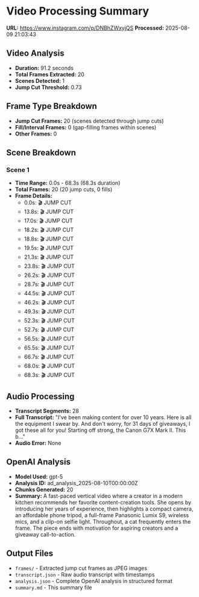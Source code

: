 # Video Processing Summary

**URL:** https://www.instagram.com/p/DNBhZWxyjQS
**Processed:** 2025-08-09 21:03:43

## Video Analysis
- **Duration:** 91.2 seconds
- **Total Frames Extracted:** 20
- **Scenes Detected:** 1
- **Jump Cut Threshold:** 0.73

## Frame Type Breakdown
- **Jump Cut Frames:** 20 (scenes detected through jump cuts)
- **Fill/Interval Frames:** 0 (gap-filling frames within scenes)
- **Other Frames:** 0

## Scene Breakdown

### Scene 1
- **Time Range:** 0.0s - 68.3s (68.3s duration)
- **Total Frames:** 20 (20 jump cuts, 0 fills)
- **Frame Details:**
  - 0.0s: 🎬 JUMP CUT
  - 13.8s: 🎬 JUMP CUT
  - 17.0s: 🎬 JUMP CUT
  - 18.2s: 🎬 JUMP CUT
  - 18.8s: 🎬 JUMP CUT
  - 19.5s: 🎬 JUMP CUT
  - 21.3s: 🎬 JUMP CUT
  - 23.8s: 🎬 JUMP CUT
  - 26.2s: 🎬 JUMP CUT
  - 28.7s: 🎬 JUMP CUT
  - 44.5s: 🎬 JUMP CUT
  - 46.2s: 🎬 JUMP CUT
  - 49.3s: 🎬 JUMP CUT
  - 52.3s: 🎬 JUMP CUT
  - 52.7s: 🎬 JUMP CUT
  - 56.5s: 🎬 JUMP CUT
  - 65.5s: 🎬 JUMP CUT
  - 66.7s: 🎬 JUMP CUT
  - 68.0s: 🎬 JUMP CUT
  - 68.3s: 🎬 JUMP CUT

## Audio Processing
- **Transcript Segments:** 28
- **Full Transcript:** "I've been making content for over 10 years. Here is all the equipment I swear by. And don't worry, for 31 days of giveaways, I got these all for you! Starting off strong, the Canon G7X Mark II. This b..."
- **Audio Error:** None

## OpenAI Analysis
- **Model Used:** gpt-5
- **Analysis ID:** ad_analysis_2025-08-10T00:00:00Z
- **Chunks Generated:** 20
- **Summary:** A fast-paced vertical video where a creator in a modern kitchen recommends her favorite content-creation tools. She opens by introducing her years of experience, then highlights a compact camera, an affordable phone tripod, a full-frame Panasonic Lumix S9, wireless mics, and a clip-on selfie light. Throughout, a cat frequently enters the frame. The piece ends with motivation for aspiring creators and a giveaway call-to-action.

## Output Files
- `frames/` - Extracted jump cut frames as JPEG images
- `transcript.json` - Raw audio transcript with timestamps
- `analysis.json` - Complete OpenAI analysis in structured format
- `summary.md` - This summary file
